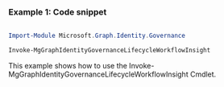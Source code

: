 ### Example 1: Code snippet

```powershell

Import-Module Microsoft.Graph.Identity.Governance

Invoke-MgGraphIdentityGovernanceLifecycleWorkflowInsight

```
This example shows how to use the Invoke-MgGraphIdentityGovernanceLifecycleWorkflowInsight Cmdlet.

